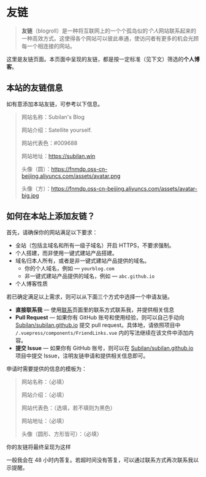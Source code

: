 # 友链

> **友链**（blogroll）是一种将互联网上的一个个孤岛似的*个人*网站联系起来的一种高效方式。这使得各个网站可以彼此串通，使访问者有更多的机会光顾每一个相连接的网站。

这里是友链页面。本页面中呈现的友链，都是按一定标准（见下文）筛选的**个人博客**。

<blogroll></blogroll>

## 本站的友链信息

如有意添加本站友链，可参考以下信息。

> 网站名称：Subilan's Blog
>
> 网站介绍：Satellite yourself.
>
> 网站代表色：#009688
>
> 网站地址：<https://subilan.win>
>
> 头像（圆）：<https://fnmdp.oss-cn-beijing.aliyuncs.com/assets/avatar.png>
>
> 头像（方）：<https://fnmdp.oss-cn-beijing.aliyuncs.com/assets/avatar-big.jpg>

## 如何在本站上添加友链？

首先，请确保你的网站满足以下要求：
- 全站（包括主域名和所有一级子域名）开启 HTTPS，不要求强制。
- 个人搭建，而非使用一键式建站产品搭建。
- 域名归本人所有，或者是非一键式建站产品提供的域名。
  - 你的个人域名，例如 —  `yourblog.com`
  - 非一键式建站产品提供的域名，例如 — `abc.github.io`
- 个人博客性质

若已确定满足以上需求，则可以从下面三个方式中选择一个申请友链。

- **直接联系我** — 使用[联系](/Contact)页面里的联系方式联系我，并提供相关信息
- **Pull Request** — 如果你有 GitHub 账号和使用经验，则可以自己手动向 [Subilan/subilan.github.io](https://github.com/Subilan/subilan.github.io) 提交 pull request。具体地，请依照项目中 `/.vuepress/components/FriendLinks.vue` 内的写法继续在该文件中添加内容。
- **提交 Issue** — 如果你有 GitHub 账号，则可以在 [Subilan/subilan.github.io](https://github.com/Subilan/subilan.github.io) 项目中提交 Issue，注明友链申请和提供相关信息即可。

申请时需要提供的信息的模板为：

> 网站名称：（必填）
>
> 网站介绍：（必填）
>
> 网站代表色：（选填，若不填则为黑色）
>
> 网站地址：（必填）
>
> 头像（圆形、方形皆可）：（必填）

你的友链将最终呈现为这样

<example-link></example-link>

一般我会在 48 小时内答复。若超时间没有答复，可以通过联系方式再次联系我以示提醒。